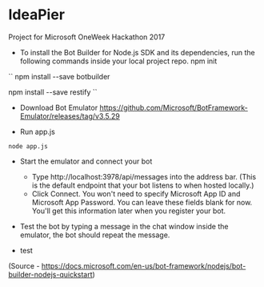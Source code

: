 # IdeaPier
Project for Microsoft OneWeek Hackathon 2017

* To install the Bot Builder for Node.js SDK and its dependencies, run the following commands inside your local project repo.
npm init

``
npm install --save botbuilder

npm install --save restify
``

* Download Bot Emulator 
https://github.com/Microsoft/BotFramework-Emulator/releases/tag/v3.5.29

* Run app.js

``
node app.js
``

* Start the emulator and connect your bot
    - Type http://localhost:3978/api/messages into the address bar. 
    (This is the default endpoint that your bot listens to when hosted locally.)
    - Click Connect. You won't need to specify Microsoft App ID and Microsoft App Password. 
    You can leave these fields blank for now. You'll get this information later when you register your bot.

* Test the bot by typing a message in the chat window inside the emulator, the bot should repeat the message.

* test

(Source - https://docs.microsoft.com/en-us/bot-framework/nodejs/bot-builder-nodejs-quickstart)
